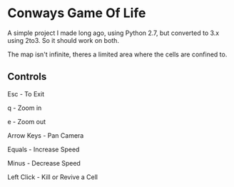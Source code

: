 # Conways Game Of Life
A simple project I made long ago, using Python 2.7, but converted to 3.x using 2to3.
So it should work on both.

The map isn't infinite, theres a limited area where the cells are confined to.


## Controls

Esc        - To Exit

  q        - Zoom in

  e        - Zoom out

Arrow Keys - Pan Camera

Equals     - Increase Speed

Minus      - Decrease Speed

Left Click - Kill or Revive a Cell


